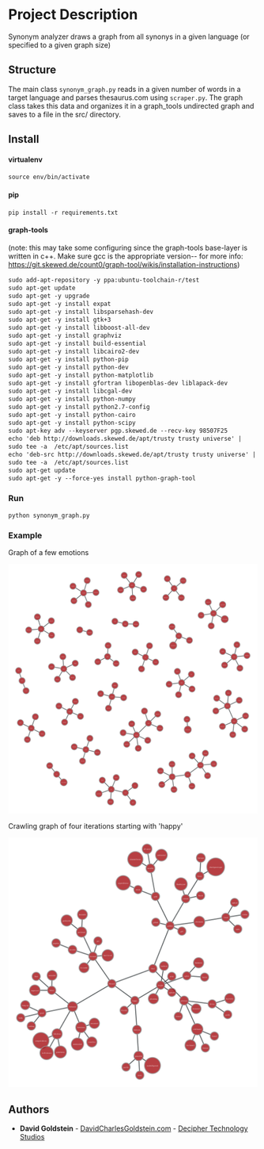 # Project Description

Synonym analyzer draws a graph from all synonys in a given language (or specified to a given graph size)

## Structure

The main class ```synonym_graph.py``` reads in a given number of words in a target language and parses thesaurus.com using ```scraper.py```. The graph class takes this data and organizes it in a graph_tools undirected graph and saves to a file in the src/ directory.

## Install

#### virtualenv
```
source env/bin/activate
```

#### pip
```
pip install -r requirements.txt
```

#### graph-tools
(note: this may take some configuring since the graph-tools base-layer is written in c++. Make sure gcc is the appropriate version-- for more info: https://git.skewed.de/count0/graph-tool/wikis/installation-instructions)
```
sudo add-apt-repository -y ppa:ubuntu-toolchain-r/test
sudo apt-get update
sudo apt-get -y upgrade
sudo apt-get -y install expat
sudo apt-get -y install libsparsehash-dev
sudo apt-get -y install gtk+3
sudo apt-get -y install libboost-all-dev
sudo apt-get -y install graphviz
sudo apt-get -y install build-essential
sudo apt-get -y install libcairo2-dev
sudo apt-get -y install python-pip
sudo apt-get -y install python-dev
sudo apt-get -y install python-matplotlib
sudo apt-get -y install gfortran libopenblas-dev liblapack-dev
sudo apt-get -y install libcgal-dev
sudo apt-get -y install python-numpy
sudo apt-get -y install python2.7-config
sudo apt-get -y install python-cairo
sudo apt-get -y install python-scipy
sudo apt-key adv --keyserver pgp.skewed.de --recv-key 98507F25
echo 'deb http://downloads.skewed.de/apt/trusty trusty universe' | sudo tee -a  /etc/apt/sources.list
echo 'deb-src http://downloads.skewed.de/apt/trusty trusty universe' | sudo tee -a  /etc/apt/sources.list
sudo apt-get update
sudo apt-get -y --force-yes install python-graph-tool
```

### Run

```
python synonym_graph.py
```
### Example

Graph of a few emotions

![Alt text](https://github.com/dgoldstein1/Synonym_Analyzer/blob/master/src/graphs/graph%20of%20synonmys%20in%20ENGLISH%20base%20size-30%20span-10.png)

Crawling graph of four iterations starting with 'happy'

![Alt text](https://github.com/dgoldstein1/Synonym_Analyzer/blob/master/src/graphs/graph%20of%20synonmys%20in%20ENGLISH%20base%20size-4%20span-3%20-%20crawling%20-%20True.png)


## Authors

* **David Goldstein** - [DavidCharlesGoldstein.com](http://www.davidcharlesgoldstein.com/?github-synonym-analyzer) - [Decipher Technology Studios](http://deciphernow.com/)


